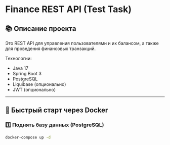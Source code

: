# Finance REST API (Test Task)

## 📚 Описание проекта
Это REST API для управления пользователями и их балансом, а также для проведения финансовых транзакций.

Технологии:
- Java 17
- Spring Boot 3
- PostgreSQL
- Liquibase (опционально)
- JWT (опционально)

---

## 🚀 Быстрый старт через Docker

### 1️⃣ Поднять базу данных (PostgreSQL)
```bash
docker-compose up -d
